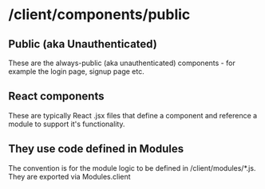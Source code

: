 # /client/components/public


## Public (aka Unauthenticated)

These are the always-public (aka unauthenticated) components - for example the login page, signup page etc.


## React components

These are typically React .jsx files that define a component and reference a module to support it's functionality.


## They use code defined in Modules

The convention is for the module logic to be defined in /client/modules/*.js. They are exported via Modules.client


